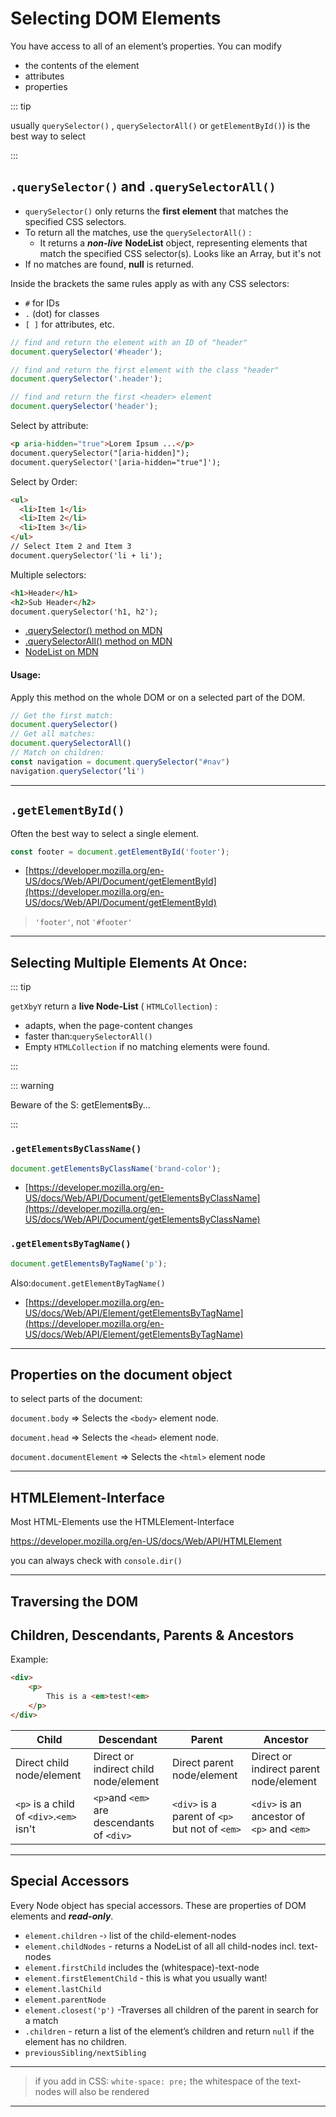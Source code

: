 # Selecting DOM Elements

You  have access to all of an element’s properties. You can modify

- the contents of the element 
- attributes 
- properties

::: tip

usually `querySelector()` , `querySelectorAll()` or `getElementById()`) is the best way to select

:::

##   `.querySelector()` and `.querySelectorAll()`

-  `querySelector()`  only returns the **first element** that matches the specified CSS selectors. 
-  To return all the matches, use the `querySelectorAll()` :
   - It returns a ***non-live*** **NodeList** object, representing elements that match the specified CSS selector(s).  Looks like an Array, but it's not
-  If no matches are found, **null** is returned.

Inside the brackets the same rules apply as with any CSS selectors:

- `#` for IDs
- `.​` (dot) for classes
- `[ ]` for attributes, etc.

```js
// find and return the element with an ID of "header"
document.querySelector('#header');

// find and return the first element with the class "header"
document.querySelector('.header');

// find and return the first <header> element
document.querySelector('header');
```

Select by attribute:

```html
<p aria-hidden="true">Lorem Ipsum ...</p>
document.querySelector("[aria-hidden]"); 
document.querySelector('[aria-hidden="true"]');
```

Select by Order:

```html
<ul>
  <li>Item 1</li>
  <li>Item 2</li>
  <li>Item 3</li>
</ul>
// Select Item 2 and Item 3
document.querySelector('li + li');
```

Multiple selectors:

```html
<h1>Header</h1>
<h2>Sub Header</h2>
document.querySelector('h1, h2');
```

- [.querySelector() method on MDN](https://developer.mozilla.org/en-US/docs/Web/API/Document/querySelector)
- [.querySelectorAll() method on MDN](https://developer.mozilla.org/en-US/docs/Web/API/Document/querySelectorAll)
- [NodeList on MDN](https://developer.mozilla.org/en-US/docs/Web/API/NodeList)

#### Usage:

Apply this method on the whole DOM or on a selected part of the DOM.

```js
// Get the first match:
document.querySelector() 
// Get all matches:
document.querySelectorAll()
// Match on children:
const navigation = document.querySelector("#nav") 
navigation.querySelector(‘li')
```

------

## `.getElementById()` 

Often the best way to select a single element.

```js
const footer = document.getElementById('footer');
```

- [https://developer.mozilla.org/en-US/docs/Web/API/Document/getElementById](https://developer.mozilla.org/en-US/docs/Web/API/Document/getElementById)

>  `'footer'`, not `'#footer'`

------

## Selecting Multiple Elements At Once: 

::: tip

`getXbyY` return a **live Node-List** ( `HTMLCollection`) :

- adapts, when the page-content changes 
- faster than:`querySelectorAll()` 
- Empty `HTMLCollection` if no matching elements were found. 

:::

::: warning

Beware of the S: getElement**s**By...

:::

### `.getElementsByClassName()`

```js
document.getElementsByClassName('brand-color');
```

- [https://developer.mozilla.org/en-US/docs/Web/API/Document/getElementsByClassName](https://developer.mozilla.org/en-US/docs/Web/API/Document/getElementsByClassName)

### `.getElementsByTagName()`

```js
document.getElementsByTagName('p');
```

Also:`document.getElementByTagName()`

- [https://developer.mozilla.org/en-US/docs/Web/API/Element/getElementsByTagName](https://developer.mozilla.org/en-US/docs/Web/API/Element/getElementsByTagName)

------

## Properties on the document object 

to select parts of the document:

`document.body` => Selects the `<body>` element node.

`document.head` => Selects the `<head>` element node.

`document.documentElement` => Selects the `<html>` element node

------

## HTMLElement-Interface

Most HTML-Elements use the HTMLElement-Interface

https://developer.mozilla.org/en-US/docs/Web/API/HTMLElement

you can always check with `console.dir()`

------

## Traversing the DOM

## Children, Descendants, Parents & Ancestors

Example:

```html
<div>
	<p> 
		This is a <em>test!<em>
	</p>
</div>
```



| Child                                    | Descendant                                 | Parent                                         | Ancestor                                   |
| ---------------------------------------- | ------------------------------------------ | ---------------------------------------------- | ------------------------------------------ |
| Direct child node/element                | Direct or indirect child node/element      | Direct parent node/element                     | Direct or indirect parent node/element     |
| `<p>` is a child of `<div>`.`<em>` isn't | `<p>`and `<em>` are descendants of `<div>` | `<div>` is a parent of `<p>` but not of `<em>` | `<div>` is an ancestor of `<p>` and `<em>` |

------

## Special Accessors

Every Node object has special accessors. These are properties of DOM elements and ***read-only***.

- `element.children` -› list of the child-element-nodes
- `element.childNodes` - returns a NodeList of all all child-nodes incl. text-nodes
- `element.firstChild`  includes the (whitespace)-text-node
- `element.firstElementChild` - this is what you usually want! 
- `element.lastChild`
- `element.parentNode`
- `element.closest('p')` -Traverses all children of the parent in search for a match
- `.children` - return a list of the element’s children and return `null` if the element has no children.
- `previousSibling/nextSibling`

------
> if you add in CSS: `white-space: pre;` the whitespace of the text-nodes will also be rendered
------
